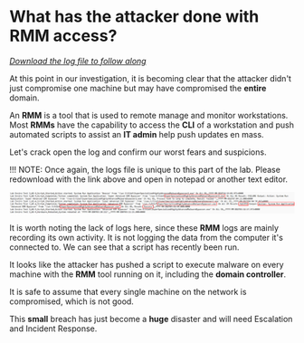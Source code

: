 # What has the attacker done with RMM access?

[*Download the log file to follow along*](./logs/Activities-rmm.csv)

At this point in our investigation, it is becoming clear that the attacker didn't just compromise one machine but may have compromised the **entire** domain.

An **RMM** is a tool that is used to remote manage and monitor workstations. Most **RMMs** have the capability to access the **CLI** of a workstation and push automated scripts to assist an **IT admin** help push updates en mass.

Let's crack open the log and confirm our worst fears and suspicions.

!!! NOTE: 
    Once again, the logs file is unique to this part of the lab. Please redownload with the link above and open in notepad or another text editor.

![rmm execution](./images/fullpwn.PNG)

It is worth noting the lack of logs here, since these **RMM** logs are mainly recording its own activity. It is not logging the data from the computer it's connected to.  We can see that a script has recently been run.

It looks like the attacker has pushed a script to execute malware on every machine with the **RMM** tool running on it, including the **domain controller**.

It is safe to assume that every single machine on the network is compromised, which is not good.

This **small** breach has just become a **huge** disaster and will need Escalation and Incident Response.